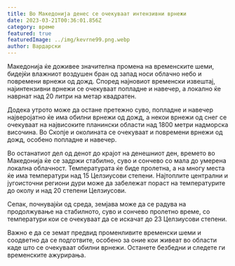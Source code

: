 ```yaml
---
title: Во Македонија денес се очекуваат интензивни врнежи
date: 2023-03-21T00:36:01.856Z
category: време
featured: true
featuredImage: ../img/kevrne99.png.webp
author: Вардарски
---
```


Македонија ќе доживее значителна промена на временските шеми, бидејќи влажниот воздушен бран од запад носи облачно небо и повремени врнежи од дожд. Според најновиот временски извештај, најинтензивни врнежи се очекуваат попладне и навечер, а локално ќе наврнат над 20 литри на метар квадратен.

Додека утрото може да остане претежно суво, попладне и навечер најверојатно ќе има обилни врнежи од дожд, а некои врнежи од снег се очекуваат на највисоките планински области над 1800 метри надморска височина. Во Скопје и околината се очекуваат и повремени врнежи од дожд, особено попладне и навечер.

Во останатиот дел од денот до крајот на денешниот ден, времето во Македонија ќе се задржи стабилно, суво и сончево со мала до умерена локална облачност. Температурата ќе биде пролетна, а на многу места ќе има температури над 15 Целзиусови степени. Најтоплите централни и југоисточни региони дури може да забележат пораст на температурите до околу и над 20 степени Целзиусови.

Сепак, почнувајќи од среда, земјава може да се радува на продолжување на стабилното, суво и сончево пролетно време, со температури кои се очекуваат да се искачат до 23 Целзиусови степени.

Важно е да се земат предвид променливите временски шеми и соодветно да се подготвите, особено за оние кои живеат во области каде што се очекуваат обилни врнежи. Останете безбедни и следете ги временските ажурирања.
